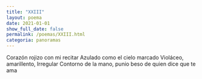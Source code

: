 ```yaml
---
title: "XXIII"
layout: poema
date: 2021-01-01
show_full_date: false
permalink: /poemas/XXIII.html
categoria: panoramas
---
```

Corazón rojizo con mi recitar
Azulado como el cielo marcado
Violáceo, amarillento, Irregular
Contorno de la mano, punio
beso de quien dice que te ama
